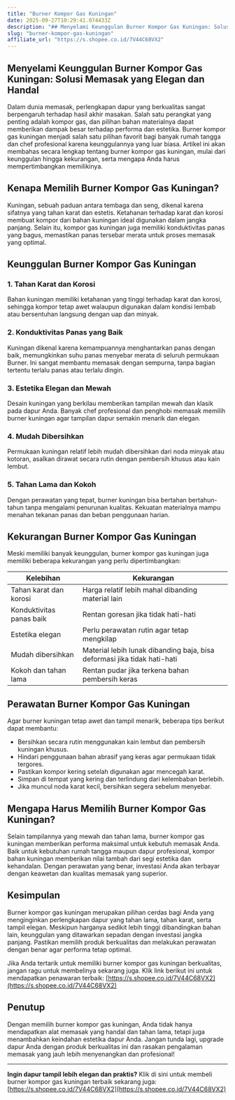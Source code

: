 ```yaml
---
title: "Burner Kompor Gas Kuningan"
date: 2025-09-27T10:29:41.074433Z
description: "## Menyelami Keunggulan Burner Kompor Gas Kuningan: Solusi Memasak yang Elegan dan Handal..."
slug: "burner-kompor-gas-kuningan"
affiliate_url: "https://s.shopee.co.id/7V44C68VX2"
---
```

## Menyelami Keunggulan Burner Kompor Gas Kuningan: Solusi Memasak yang Elegan dan Handal

Dalam dunia memasak, perlengkapan dapur yang berkualitas sangat berpengaruh terhadap hasil akhir masakan. Salah satu perangkat yang penting adalah kompor gas, dan pilihan bahan materialnya dapat memberikan dampak besar terhadap performa dan estetika. Burner kompor gas kuningan menjadi salah satu pilihan favorit bagi banyak rumah tangga dan chef profesional karena keunggulannya yang luar biasa. Artikel ini akan membahas secara lengkap tentang burner kompor gas kuningan, mulai dari keunggulan hingga kekurangan, serta mengapa Anda harus mempertimbangkan memilikinya.

## Kenapa Memilih Burner Kompor Gas Kuningan?

Kuningan, sebuah paduan antara tembaga dan seng, dikenal karena sifatnya yang tahan karat dan estetis. Ketahanan terhadap karat dan korosi membuat kompor dari bahan kuningan ideal digunakan dalam jangka panjang. Selain itu, kompor gas kuningan juga memiliki konduktivitas panas yang bagus, memastikan panas tersebar merata untuk proses memasak yang optimal.

## Keunggulan Burner Kompor Gas Kuningan

### 1. Tahan Karat dan Korosi
Bahan kuningan memiliki ketahanan yang tinggi terhadap karat dan korosi, sehingga kompor tetap awet walaupun digunakan dalam kondisi lembab atau bersentuhan langsung dengan uap dan minyak.

### 2. Konduktivitas Panas yang Baik
Kuningan dikenal karena kemampuannya menghantarkan panas dengan baik, memungkinkan suhu panas menyebar merata di seluruh permukaan Burner. Ini sangat membantu memasak dengan sempurna, tanpa bagian tertentu terlalu panas atau terlalu dingin.

### 3. Estetika Elegan dan Mewah
Desain kuningan yang berkilau memberikan tampilan mewah dan klasik pada dapur Anda. Banyak chef profesional dan penghobi memasak memilih burner kuningan agar tampilan dapur semakin menarik dan elegan.

### 4. Mudah Dibersihkan
Permukaan kuningan relatif lebih mudah dibersihkan dari noda minyak atau kotoran, asalkan dirawat secara rutin dengan pembersih khusus atau kain lembut.

### 5. Tahan Lama dan Kokoh
Dengan perawatan yang tepat, burner kuningan bisa bertahan bertahun-tahun tanpa mengalami penurunan kualitas. Kekuatan materialnya mampu menahan tekanan panas dan beban penggunaan harian.

## Kekurangan Burner Kompor Gas Kuningan

Meski memiliki banyak keunggulan, burner kompor gas kuningan juga memiliki beberapa kekurangan yang perlu dipertimbangkan:

| Kelebihan | Kekurangan |
|---|---|
| Tahan karat dan korosi | Harga relatif lebih mahal dibanding material lain |
| Konduktivitas panas baik | Rentan goresan jika tidak hati-hati |
| Estetika elegan | Perlu perawatan rutin agar tetap mengkilap |
| Mudah dibersihkan | Material lebih lunak dibanding baja, bisa deformasi jika tidak hati-hati |
| Kokoh dan tahan lama | Rentan pudar jika terkena bahan pembersih keras |

## Perawatan Burner Kompor Gas Kuningan

Agar burner kuningan tetap awet dan tampil menarik, beberapa tips berikut dapat membantu:

- Bersihkan secara rutin menggunakan kain lembut dan pembersih kuningan khusus.
- Hindari penggunaan bahan abrasif yang keras agar permukaan tidak tergores.
- Pastikan kompor kering setelah digunakan agar mencegah karat.
- Simpan di tempat yang kering dan terlindung dari kelembaban berlebih.
- Jika muncul noda karat kecil, bersihkan segera sebelum menyebar.

## Mengapa Harus Memilih Burner Kompor Gas Kuningan?

Selain tampilannya yang mewah dan tahan lama, burner kompor gas kuningan memberikan performa maksimal untuk kebutuh memasak Anda. Baik untuk kebutuhan rumah tangga maupun dapur profesional, kompor bahan kuningan memberikan nilai tambah dari segi estetika dan kehandalan. Dengan perawatan yang benar, investasi Anda akan terbayar dengan keawetan dan kualitas memasak yang superior.

## Kesimpulan

Burner kompor gas kuningan merupakan pilihan cerdas bagi Anda yang menginginkan perlengkapan dapur yang tahan lama, tahan karat, serta tampil elegan. Meskipun harganya sedikit lebih tinggi dibandingkan bahan lain, keunggulan yang ditawarkan sepadan dengan investasi jangka panjang. Pastikan memilih produk berkualitas dan melakukan perawatan dengan benar agar performa tetap optimal.

Jika Anda tertarik untuk memiliki burner kompor gas kuningan berkualitas, jangan ragu untuk membelinya sekarang juga. Klik link berikut ini untuk mendapatkan penawaran terbaik: [https://s.shopee.co.id/7V44C68VX2](https://s.shopee.co.id/7V44C68VX2)

## Penutup

Dengan memilih burner kompor gas kuningan, Anda tidak hanya mendapatkan alat memasak yang handal dan tahan lama, tetapi juga menambahkan keindahan estetika dapur Anda. Jangan tunda lagi, upgrade dapur Anda dengan produk berkualitas ini dan rasakan pengalaman memasak yang jauh lebih menyenangkan dan profesional!

---

**Ingin dapur tampil lebih elegan dan praktis?** Klik di sini untuk membeli burner kompor gas kuningan terbaik sekarang juga: [https://s.shopee.co.id/7V44C68VX2](https://s.shopee.co.id/7V44C68VX2)